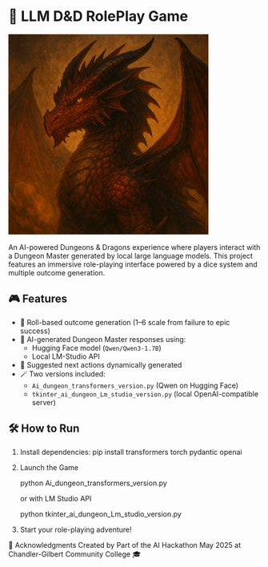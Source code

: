 # 🐉 LLM D&D RolePlay Game

<img src="./dragon_dnd.png" alt="Dragon" width="400"/>

An AI-powered Dungeons & Dragons experience where players interact with a Dungeon Master generated by local large language models. This project features an immersive role-playing interface powered by a dice system and multiple outcome generation.

## 🎮 Features

- 🎲 Roll-based outcome generation (1–6 scale from failure to epic success)
- 💬 AI-generated Dungeon Master responses using:
  - Hugging Face model (`Qwen/Qwen3-1.7B`)
  - Local LM-Studio API
- 🧠 Suggested next actions dynamically generated
- 🪄 Two versions included:
  - `Ai_dungeon_transformers_version.py` (Qwen on Hugging Face)
  - `tkinter_ai_dungeon_Lm_studio_version.py` (local OpenAI-compatible server)

## 🛠️ How to Run

1. Install dependencies:
   pip install transformers torch pydantic openai

2. Launch the Game
   
   python Ai_dungeon_transformers_version.py
   
    or with LM Studio API
   
   python tkinter_ai_dungeon_Lm_studio_version.py

3. Start your role-playing adventure!


🙌 Acknowledgments
Created by 
Part of the AI Hackathon May 2025 at Chandler-Gilbert Community College 🎓
